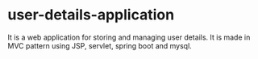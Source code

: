 # user-details-application
It is a web application for storing and managing user details. It is made in MVC pattern using JSP, servlet, spring boot and mysql.
